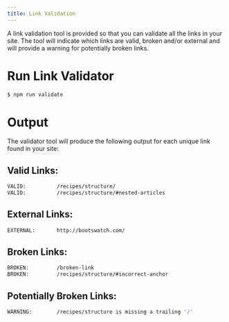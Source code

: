 ```yaml
---
title: Link Validation
---
```


A link validation tool is provided so that you can validate all the links in your site. 
The tool will indicate which links are valid, broken and/or external and will provide a warning for potentially broken links.


# Run Link Validator

```sh
$ npm run validate
```

# Output

The validator tool will produce the following output for each unique link found in your site:


## Valid Links:

```sh
VALID:          /recipes/structure/
VALID:          /recipes/structure/#nested-articles
```

## External Links:

```sh
EXTERNAL:       http://bootswatch.com/
```

## Broken Links:

```sh
BROKEN:         /broken-link
BROKEN:         /recipes/structure/#incorrect-anchor
```

## Potentially Broken Links:

```sh
WARNING:        /recipes/structure is missing a trailing '/'
```